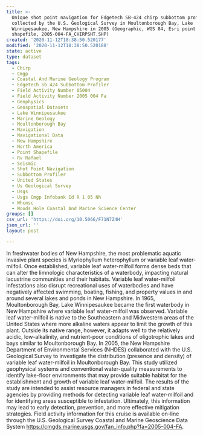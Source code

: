 ```yaml
---
title: >-
  Unique shot point navigation for Edgetech SB-424 chirp subbottom profiler data
  collected by the U.S. Geological Survey in Moultonborough Bay, Lake
  Winnipesaukee, New Hampshire in 2005 (Geographic, WGS 84, Esri point
  shapefile, 2005-004-FA_CHIRPSHT.SHP)
created: '2020-11-12T18:38:50.520177'
modified: '2020-11-12T18:38:50.520188'
state: active
type: dataset
tags:
  - Chirp
  - Cmgp
  - Coastal And Marine Geology Program
  - Edgetech Sb 424 Subbottom Profiler
  - Field Activity Number 05004
  - Field Activity Number 2005 004 Fa
  - Geophysics
  - Geospatial Datasets
  - Lake Winnipesaukee
  - Marine Geology
  - Moultonborough Bay
  - Navigation
  - Navigational Data
  - New Hampshire
  - North America
  - Point Shapefile
  - Rv Rafael
  - Seismic
  - Shot Point Navigation
  - Subbottom Profiler
  - United States
  - Us Geological Survey
  - Usgs
  - Usgs Cmgp Infobank Id R 1 05 Nh
  - Whcmsc
  - Woods Hole Coastal And Marine Science Center
groups: []
csv_url: 'https://doi.org/10.5066/F71N7Z4H'
json_url: ''
layout: post

---
```

In freshwater bodies of New Hampshire, the most problematic aquatic invasive plant species is Myriophyllum heterophyllum or variable leaf water-milfoil. Once established, variable leaf water-milfoil forms dense beds that can alter the limnologic characteristics of a waterbody, impacting natural lacustrine communities and their habitats. Variable leaf water-milfoil infestations also disrupt recreational uses of waterbodies and have negatively affected swimming, boating, fishing, and property values in and around several lakes and ponds in New Hampshire. In 1965, Moultonborough Bay, Lake Winnipesaukee became the first waterbody in New Hampshire where variable leaf water-milfoil was observed. Variable leaf water-milfoil is native to the Southeastern and Midwestern areas of the United States where more alkaline waters appear to limit the growth of this plant. Outside its native range, however, it adapts well to the relatively acidic, low-alkalinity, and nutrient-poor conditions of oligotrophic lakes and bays similar to Moultonborough Bay. In 2005, the New Hampshire Department of Environmental Services (NHDES) collaborated with the U.S. Geological Survey to investigate the distribution (presence and density) of variable leaf water-milfoil in Moultonborough Bay. This study utilized geophysical systems and conventional water-quality measurements to identify lake-floor environments that may provide suitable habitat for the establishment and growth of variable leaf water-milfoil. The results of the study are intended to assist resource managers in federal and state agencies by providing methods for detecting variable leaf water-milfoil and for identifying areas susceptible to infestation. Ultimately, this information may lead to early detection, prevention, and more effective mitigation strategies. Field activity information for this cruise is available on-line through the U.S. Geological Survey Coastal and Marine Geoscience Data System https://cmgds.marine.usgs.gov/fan_info.php?fa=2005-004-FA.
